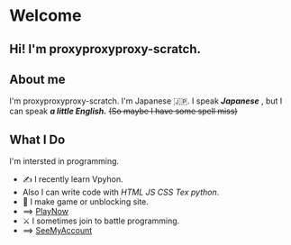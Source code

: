 # Welcome
## Hi! I'm proxyproxyproxy-scratch.
## About me
I'm proxyproxyproxy-scratch.
I'm Japanese 🇯🇵.
I speak ***Japanese*** , but I can speak ***a little English.***
~~(So maybe I have some spell miss)~~
## What I Do
I'm intersted in programming.
- ✍️ I recently learn Vpyhon.
-    Also I can write code with *HTML* *JS* *CSS* *Tex* *python*.
- 🌱 I make game or unblocking site.
-    ==> [PlayNow](https://proxyproxyproxy-scratch/GAME)
- ⚔️ I sometimes join to battle programming.
-    ==> [SeeMyAccount](https://atcoder.jp/users/proxyproxyproxy)

